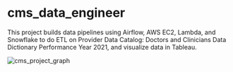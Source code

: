 # cms_data_engineer
This project builds data pipelines using Airflow, AWS EC2, Lambda, and Snowflake to do ETL on Provider Data Catalog: Doctors and Clinicians Data Dictionary Performance Year 2021, and visualize data in Tableau. 

![cms_project_graph](https://github.com/Mark10667/cms_data_engineer/assets/33364324/4f7d6443-1f8a-4628-a5a7-a0b7d44a4aeb)
